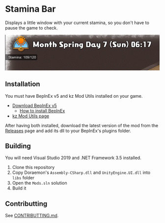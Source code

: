 # Stamina Bar

Displays a little window with your current stamina, so you don't have to pause the game to check.

![Stamina Bar Mod](../docs/modImages/StaminaBarMod.gif)

## Installation
You must have BepInEx v5 and kz Mod Utils installed on your game.
- [Download BepInEx v5](https://github.com/BepInEx/BepInEx/releases)
	- [How to install BepInEx](https://docs.bepinex.dev/articles/user_guide/installation/index.html)
- [kz Mod Utils page](../kzModUtils/)

After having both installed, download the latest version of the mod from the [Releases](https://github.com/guilherme-gm/KirieZ_DoraemonSoSMods/releases) page and add its dll to your BepInEx's plugins folder.


## Building
You will need Visual Studio 2019 and .NET Framework 3.5 installed.

1. Clone this repository
2. Copy Doraemon's `Assembly-CSharp.dll` and `UnityEngine.UI.dll` into `libs` folder
3. Open the `Mods.sln` solution
4. Build it


## Contributting
See [CONTRIBUTTING.md](../CONTRIBUTTING.md).
